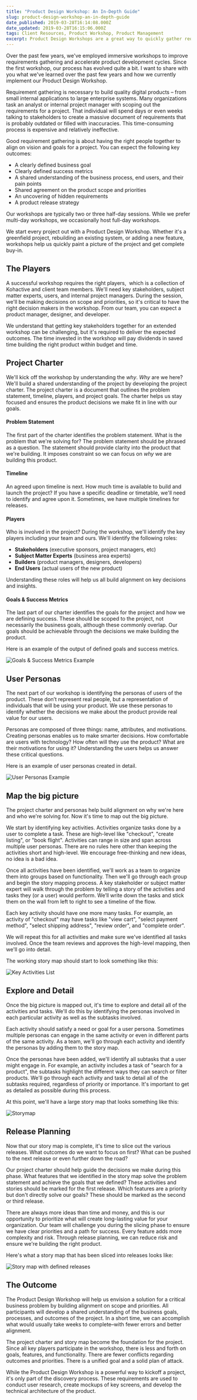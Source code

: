 ```yaml
---
title: "Product Design Workshop: An In-Depth Guide"
slug: product-design-workshop-an-in-depth-guide
date_published: 2019-03-28T16:14:08.000Z
date_updated: 2019-03-28T16:15:06.000Z
tags: Client Resources, Product Workshop, Product Management
excerpt: Product Design Workshops are a great way to quickly gather requirements and build a shared understanding of project goals.
---
```


Over the past few years, we've employed immersive workshops to improve requirements gathering and accelerate product development cycles. Since the first workshop, our process has evolved quite a bit. I want to share with you what we've learned over the past few years and how we currently implement our Product Design Workshop.

Requirement gathering is necessary to build quality digital products – from small internal applications to large enterprise systems. Many organizations task an analyst or internal project manager with scoping out the requirements for a project. That individual will spend days or even weeks talking to stakeholders to create a massive document of requirements that is probably outdated or filled with inaccuracies. This time-consuming process is expensive and relatively ineffective.

Good requirement gathering is about having the right people together to align on vision and goals for a project. You can expect the following key outcomes:

- A clearly defined business goal
- Clearly defined success metrics
- A shared understanding of the business process, end users, and their pain points
- Shared agreement on the product scope and priorities
- An uncovering of hidden requirements
- A product release strategy

Our workshops are typically two or three half-day sessions. While we prefer multi-day workshops, we occasionally host full-day workshops.

We start every project out with a Product Design Workshop. Whether it's a greenfield project, rebuilding an existing system, or adding a new feature, workshops help us quickly paint a picture of the project and get complete buy-in.

## The Players

A successful workshop requires the right players,  which is a collection of Kohactive and client team members. We'll need key stakeholders, subject matter experts, users, and internal project managers. During the session, we'll be making decisions on scope and priorities, so it's critical to have the right decision makers in the workshop. From our team, you can expect a product manager, designer, and developer.

We understand that getting key stakeholders together for an extended workshop can be challenging, but it's required to deliver the expected outcomes. The time invested in the workshop will pay dividends in saved time building the right product within budget and time.

## Project Charter

We'll kick off the workshop by understanding the _why_. _Why_ are we here? We'll build a shared understanding of the project by developing the project charter. The project charter is a document that outlines the problem statement, timeline, players, and project goals. The charter helps us stay focused and ensures the product decisions we make fit in line with our goals.

#### Problem Statement

The first part of the charter identifies the problem statement. What is the problem that we're solving for? The problem statement should be phrased as a question. The statement should provide clarity into the product that we're building. It imposes constraint so we can focus on _why_ we are building this product.

#### Timeline

An agreed upon timeline is next. How much time is available to build and launch the project? If you have a specific deadline or timetable, we'll need to identify and agree upon it. Sometimes, we have multiple timelines for releases.

#### Players

Who is involved in the project? During the workshop, we'll identify the key players including your team and ours. We'll identify the following roles:

- **Stakeholders** (executive sponsors, project managers, etc)
- **Subject Matter Experts** (business area experts)
- **Builders** (product managers, designers, developers)
- **End Users** (actual users of the new product)

Understanding these roles will help us all build alignment on key decisions and insights.

#### Goals & Success Metrics

The last part of our charter identifies the goals for the project and how we are defining success. These should be scoped to the project, not necessarily the business goals, although these commonly overlap. Our goals should be achievable through the decisions we make building the product.

Here is an example of the output of defined goals and success metrics.

![Goals & Success Metrics Example](./Metrics.jpg)

## User Personas

The next part of our workshop is identifying the personas of users of the product. These don’t represent real people, but a representation of individuals that will be using your product. We use these personas to identify whether the decisions we make about the product provide real value for our users.

Personas are composed of three things: name, attributes, and motivations. Creating personas enables us to make smarter decisions. How comfortable are users with technology? How often will they use the product? What are their motivations for using it? Understanding the users helps us answer these critical questions.

Here is an example of user personas created in detail.

![User Personas Example](./User-personas-3.jpg)

## Map the big picture

The project charter and personas help build alignment on why we're here and who we're solving for. Now it's time to map out the big picture.

We start by identifying key activities. Activities organize tasks done by a user to complete a task. These are high-level like "checkout", "create listing", or "book flight". Activities can range in size and span across multiple user personas. There are no rules here other than keeping the activities short and high-level. We encourage free-thinking and new ideas, no idea is a bad idea.

Once all activities have been identified, we'll work as a team to organize them into groups based on functionality. Then we'll go through each group and begin the story mapping process. A key stakeholder or subject matter expert will walk through the problem by telling a story of the activities and tasks they (or a user) would perform. We’ll write down the tasks and stick them on the wall from left to right to see a timeline of the flow.

Each key activity should have one more many tasks. For example, an activity of "checkout" may have tasks like "view cart", "select payment method", "select shipping address", "review order", and "complete order".

We will repeat this for all activities and make sure we've identified all tasks involved. Once the team reviews and approves the high-level mapping, then we'll go into detail.

The working story map should start to look something like this:

![Key Activities List](./User-Activities.jpg)

## Explore and Detail

Once the big picture is mapped out, it's time to explore and detail all of the activities and tasks. We'll do this by identifying the personas involved in each particular activity as well as the subtasks involved.

Each activity should satisfy a need or goal for a user persona. Sometimes multiple personas can engage in the same activity or even in different parts of the same activity. As a team, we'll go through each activity and identify the personas by adding them to the story map.

Once the personas have been added, we'll identify all subtasks that a user might engage in. For example, an activity includes a task of "search for a product", the subtasks highlight the different ways they can search or filter products. We'll go through each activity and task to detail all of the subtasks required, regardless of priority or importance. It's important to get as detailed as possible during this process.

At this point, we'll have a large story map that looks something like this:

![Storymap](./Storymap.jpg)

## Release Planning

Now that our story map is complete, it's time to slice out the various releases. What outcomes do we want to focus on first? What can be pushed to the next release or even further down the road?

Our project charter should help guide the decisions we make during this phase. What features that we identified in the story map solve the problem statement and achieve the goals that we defined? These activities and stories should be marked for the first release. Which features are a priority but don't directly solve our goals? These should be marked as the second or third release.

There are always more ideas than time and money, and this is our opportunity to prioritize what will create long-lasting value for your organization. Our team will challenge you during the slicing phase to ensure we have clear priorities and a path for success. Every feature adds more complexity and risk. Through release planning, we can reduce risk and ensure we're building the right product.

Here's what a story map that has been sliced into releases looks like:

![Story map with defined releases](./Storymap-release-plan.jpg)

## The Outcome

The Product Design Workshop will help us envision a solution for a critical business problem by building alignment on scope and priorities. All participants will develop a shared understanding of the business goals, processes, and outcomes of the project. In a short time, we can accomplish what would usually take weeks to complete–with fewer errors and better alignment.

The project charter and story map become the foundation for the project. Since all key players participate in the workshop, there is less and forth on goals, features, and functionality. There are fewer conflicts regarding outcomes and priorities. There is a unified goal and a solid plan of attack.

While the Product Design Workshop is a powerful way to kickoff a project, it's only part of the discovery process. These requirements are used to conduct user research, create mockups of key screens, and develop the technical architecture of the product.
